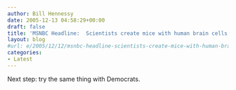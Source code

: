 ```yaml
---
author: Bill Hennessy
date: 2005-12-13 04:58:29+00:00
draft: false
title: 'MSNBC Headline:  Scientists create mice with human brain cells'
layout: blog
#url: e/2005/12/12/msnbc-headline-scientists-create-mice-with-human-brain-cells/
categories:
- Latest
---
```


Next step:  try the same thing with Democrats.
